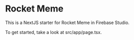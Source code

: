 # Rocket Meme

This is a NextJS starter for Rocket Meme in Firebase Studio.

To get started, take a look at src/app/page.tsx.
